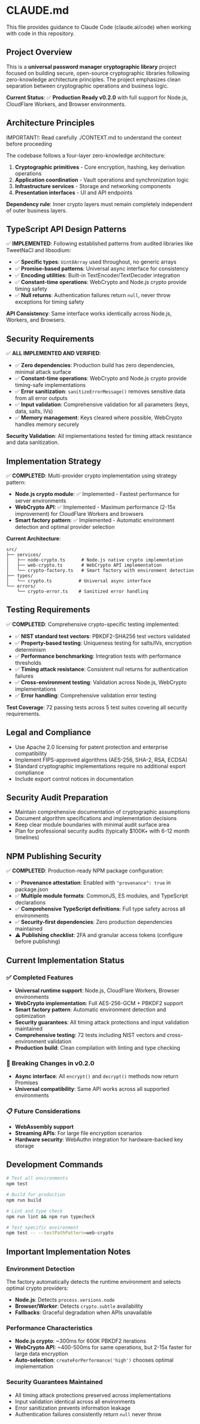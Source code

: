 # CLAUDE.md

This file provides guidance to Claude Code (claude.ai/code) when working with code in this repository.

## Project Overview

This is a **universal password manager cryptographic library** project focused on building secure, open-source cryptographic libraries following zero-knowledge architecture principles. The project emphasizes clean separation between cryptographic operations and business logic.

**Current Status**: ✅ **Production Ready v0.2.0** with full support for Node.js, CloudFlare Workers, and Browser environments.

## Architecture Principles

IMPORTANT!: Read carefully ./CONTEXT.md to understand the context before proceeding

The codebase follows a four-layer zero-knowledge architecture:
1. **Cryptographic primitives** - Core encryption, hashing, key derivation operations
2. **Application coordination** - Vault operations and synchronization logic  
3. **Infrastructure services** - Storage and networking components
4. **Presentation interfaces** - UI and API endpoints

**Dependency rule**: Inner crypto layers must remain completely independent of outer business layers.

## TypeScript API Design Patterns

✅ **IMPLEMENTED**: Following established patterns from audited libraries like TweetNaCl and libsodium:
- ✅ **Specific types**: `Uint8Array` used throughout, no generic arrays
- ✅ **Promise-based patterns**: Universal async interface for consistency
- ✅ **Encoding utilities**: Built-in TextEncoder/TextDecoder integration
- ✅ **Constant-time operations**: WebCrypto and Node.js crypto provide timing safety
- ✅ **Null returns**: Authentication failures return `null`, never throw exceptions for timing safety

**API Consistency**: Same interface works identically across Node.js, Workers, and Browsers.

## Security Requirements

✅ **ALL IMPLEMENTED AND VERIFIED**:
- ✅ **Zero dependencies**: Production build has zero dependencies, minimal attack surface
- ✅ **Constant-time operations**: WebCrypto and Node.js crypto provide timing-safe implementations
- ✅ **Error sanitization**: `sanitizeErrorMessage()` removes sensitive data from all error outputs  
- ✅ **Input validation**: Comprehensive validation for all parameters (keys, data, salts, IVs)
- ✅ **Memory management**: Keys cleared where possible, WebCrypto handles memory securely

**Security Validation**: All implementations tested for timing attack resistance and data sanitization.

## Implementation Strategy

✅ **COMPLETED**: Multi-provider crypto implementation using strategy pattern:
- **Node.js crypto module**: ✅ Implemented - Fastest performance for server environments
- **WebCrypto API**: ✅ Implemented - Maximum performance (2-15x improvement) for CloudFlare Workers and browsers
- **Smart factory pattern**: ✅ Implemented - Automatic environment detection and optimal provider selection

**Current Architecture**:
```
src/
├── services/
│   ├── node-crypto.ts      # Node.js native crypto implementation
│   ├── web-crypto.ts       # WebCrypto API implementation  
│   └── crypto-factory.ts   # Smart factory with environment detection
├── types/
│   └── crypto.ts          # Universal async interface
└── errors/
    └── crypto-error.ts    # Sanitized error handling
```

## Testing Requirements

✅ **COMPLETED**: Comprehensive crypto-specific testing implemented:
- ✅ **NIST standard test vectors**: PBKDF2-SHA256 test vectors validated
- ✅ **Property-based testing**: Uniqueness testing for salts/IVs, encryption determinism
- ✅ **Performance benchmarking**: Integration tests with performance thresholds
- ✅ **Timing attack resistance**: Consistent null returns for authentication failures
- ✅ **Cross-environment testing**: Validation across Node.js, WebCrypto implementations
- ✅ **Error handling**: Comprehensive validation error testing

**Test Coverage**: 72 passing tests across 5 test suites covering all security requirements.

## Legal and Compliance

- Use Apache 2.0 licensing for patent protection and enterprise compatibility
- Implement FIPS-approved algorithms (AES-256, SHA-2, RSA, ECDSA)
- Standard cryptographic implementations require no additional export compliance
- Include export control notices in documentation

## Security Audit Preparation

- Maintain comprehensive documentation of cryptographic assumptions
- Document algorithm specifications and implementation decisions
- Keep clear module boundaries with minimal audit surface area
- Plan for professional security audits (typically $100K+ with 6-12 month timelines)

## NPM Publishing Security

✅ **COMPLETED**: Production-ready NPM package configuration:
- ✅ **Provenance attestation**: Enabled with `"provenance": true` in package.json
- ✅ **Multiple module formats**: CommonJS, ES modules, and TypeScript declarations
- ✅ **Comprehensive TypeScript definitions**: Full type safety across all environments
- ✅ **Security-first dependencies**: Zero production dependencies maintained
- ⚠️ **Publishing checklist**: 2FA and granular access tokens (configure before publishing)

## Current Implementation Status

### ✅ **Completed Features**
- **Universal runtime support**: Node.js, CloudFlare Workers, Browser environments
- **WebCrypto implementation**: Full AES-256-GCM + PBKDF2 support
- **Smart factory pattern**: Automatic environment detection and optimization
- **Security guarantees**: All timing attack protections and input validation maintained
- **Comprehensive testing**: 72 tests including NIST vectors and cross-environment validation
- **Production build**: Clean compilation with linting and type checking

### 🔄 **Breaking Changes in v0.2.0**
- **Async interface**: All `encrypt()` and `decrypt()` methods now return Promises
- **Universal compatibility**: Same API works across all supported environments

### 📋 **Future Considerations**
- **WebAssembly support**
- **Streaming APIs**: For large file encryption scenarios
- **Hardware security**: WebAuthn integration for hardware-backed key storage

## Development Commands

```bash
# Test all environments
npm test

# Build for production  
npm run build

# Lint and type check
npm run lint && npm run typecheck

# Test specific environment
npm test -- --testPathPattern=web-crypto
```

## Important Implementation Notes

### Environment Detection
The factory automatically detects the runtime environment and selects optimal crypto providers:
- **Node.js**: Detects `process.versions.node` 
- **Browser/Worker**: Detects `crypto.subtle` availability
- **Fallbacks**: Graceful degradation when APIs unavailable

### Performance Characteristics  
- **Node.js crypto**: ~300ms for 600K PBKDF2 iterations
- **WebCrypto API**: ~400-500ms for same operations, but 2-15x faster for large data encryption
- **Auto-selection**: `createForPerformance('high')` chooses optimal implementation

### Security Guarantees Maintained
- All timing attack protections preserved across implementations
- Input validation identical across all environments  
- Error sanitization prevents information leakage
- Authentication failures consistently return `null` never throw